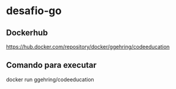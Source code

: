 # desafio-go
## Dockerhub
https://hub.docker.com/repository/docker/ggehring/codeeducation

## Comando para executar
docker run ggehring/codeeducation
